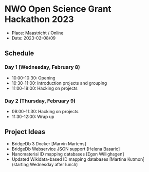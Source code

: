 # NWO Open Science Grant Hackathon 2023

* Place: Maastricht / Online
* Date: 2023-02-08/09

## Schedule

### Day 1 (Wednesday, February 8)

* 10:00-10:30: Opening
* 10:30-11:00: Introduction projects and grouping
* 11:00-18:00: Hacking on projects

### Day 2 (Thursday, February 9)

* 09:00-11:30: Hacking on projects
* 11:30-12:00: Wrap up

## Project Ideas

* BridgeDb 3 Docker [Marvin Martens]
* BridgeDb Webservice JSON support [Helena Basaric]
* Nanomaterial ID mapping databases [Egon Willighagen]
* Updated Wikidata-based ID mapping databases [Martina Kutmon] (starting Wednesday after lunch)

